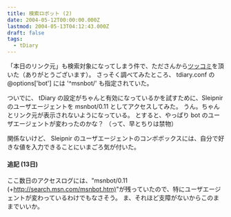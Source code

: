 ```yaml
---
title: 検索ロボット (2)
date: 2004-05-12T00:00:00.000Z
lastmod: 2004-05-13T04:12:43.000Z
draft: false
tags:
  - tDiary
---
```


「本日のリンク元」も検索対象になってしまう件で、たださんから[ツッコミ](https://www.machu.jp/diary/20040511.html#c01)を頂いた（ありがとうございます）。 さっそく調べてみたところ、 tdiary.conf の @options\['bot'] には '^msnbot/' も指定されていた。

ついでに、 tDiary の設定がちゃんと有効になっているかを試すために、Sleipnirのユーザエージェントを msnbot/0.11 としてアクセスしてみた。 うん。ちゃんとリンク元が表示されないようになっている。 とすると、やっぱり bot のユーザエージェントが変わったのかな？ （って、早とちりは禁物）

関係ないけど、 Sleipnir のユーザエージェントのコンボボックスには、自分で好きな値を入力できることにいまごろ気が付いた。

#### 追記 (13日)

ここ数日のアクセスログには、"msnbot/0.11 (+<http://search.msn.com/msnbot.htm)>"が残っていたので、特にユーザエージェントが変わっているわけでもなさそう。 ま、それほど支障がないからこのままでいいか。

